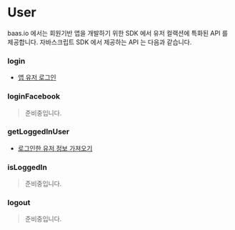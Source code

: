 # User

baas.io 에서는 회원기반 앱을 개발하기 위한 SDK 에서 유저 컬랙션에 특화된 API 를 제공합니다. 자바스크립트 SDK 에서 제공하는 API 는 다음과 같습니다.

### login

* [앱 유저 로그인](./login)

### loginFacebook

> 준비중입니다.

### getLoggedInUser

* [로그인한 유저 정보 가져오기](./login)

### isLoggedIn

> 준비중입니다.

### logout

> 준비중입니다.